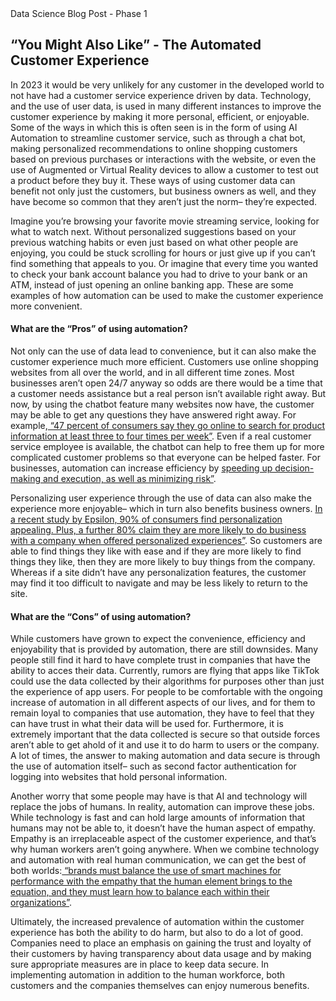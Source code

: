 <!DOCTYPE html>
<html>
<head>
       Data Science Blog Post - Phase 1

</head>

<body>
<h2 id="mytitle">
            “You Might Also Like” - The Automated Customer Experience
</h2>
<p>
            In 2023 it would be very unlikely for any customer in the developed world to not have had a customer service experience driven by data. Technology, and the use of user data, is used in many different instances to improve the customer experience by making it more personal, efficient, or enjoyable. Some of the ways in which this is often seen is in the form of using AI Automation to streamline customer service, such as through a chat bot, making personalized recommendations to online shopping customers based on previous purchases or interactions with the website, or even the use of Augmented or Virtual Reality devices to allow a customer to test out a product before they buy it. These ways of using customer data can benefit not only just the customers, but business owners as well, and they have become so common that they aren’t just the norm– they’re expected.
</p> 
<p>
            Imagine you’re browsing your favorite movie streaming service, looking for what to watch next. Without personalized suggestions based on your previous watching habits or even just based on what other people are enjoying, you could be stuck scrolling for hours or just give up if you can’t find something that appeals to you. Or imagine that every time you wanted to check your bank account balance you had to drive to your bank or an ATM, instead of just opening an online banking app. These are some examples of how automation can be used to make the customer experience more convenient. 
</p>
<h4 id="subtitle1"> 
What are the “Pros” of using automation?
      </h4>
      <p>
        Not only can the use of data lead to convenience, but it can also make the customer experience much more efficient. Customers use online shopping websites from all over the world, and in all different time zones. Most businesses aren’t open 24/7 anyway so odds are there would be a time that a customer needs assistance but a real person isn’t available right away. But now, by using the chatbot feature many websites now have, the customer may be able to get any questions they have answered right away. For example,<a href="https://www.sas.com/en/whitepapers/futurum-experience-2030-110966.html?utm_source=google&utm_medium=cpc&utm_campaign=ci-us&utm_content=GMS-118101&gclid=Cj0KCQjw8qmhBhClARIsANAtboeDEVIoykZDcP7nOkEgA2apuCTn6H-ng5nXiVySXl9Cp4k3fwjDfiEaAnTQEALw_wcB">  “47 percent of consumers say they go online to search for product information at least three to four times per week”</a>. Even if a real customer service employee is available, the chatbot can help to free them up for more complicated customer problems so that everyone can be helped faster. For businesses, automation  can increase efficiency by <a href="https://www.sas.com/en/whitepapers/futurum-experience-2030-110966.html?utm_source=google&utm_medium=cpc&utm_campaign=ci-us&utm_content=GMS-118101&gclid=Cj0KCQjw8qmhBhClARIsANAtboeDEVIoykZDcP7nOkEgA2apuCTn6H-ng5nXiVySXl9Cp4k3fwjDfiEaAnTQEALw_wcB"> speeding up decision-making and execution, as well as minimizing risk”</a>.
      </p>
      <p>
        Personalizing user experience through the use of data can also make the experience more enjoyable– which in turn also benefits business owners. <a href="https://www.iteratorshq.com/blog/an-introduction-recommender-systems-9-easy-examples/">In a recent study by Epsilon, 90% of consumers find personalization appealing. Plus, a further 80% claim they are more likely to do business with a company when offered personalized experiences”</a>. So customers are able to find things they like with ease and if they are more likely to find things they like, then they are more likely to buy things from the company. Whereas if a site didn’t have any personalization features, the customer may find it too difficult to navigate and may be less likely to return to the site.
      </p>
     <h4 id="subtitle2">
        What are the “Cons” of using automation?
            </h4>
      <p>
        While customers have grown to expect the convenience, efficiency and enjoyability that is provided by automation, there are still downsides. Many people still find it hard to have complete trust in companies that have the ability to acces their data. Currently, rumors are flying that apps like TikTok could use the data collected by their algorithms for purposes other than just the experience of app users. For people to be comfortable with the ongoing increase of automation in all different aspects of our lives, and for them to remain loyal to companies that use automation, they have to feel that they can have trust in what their data will be used for. Furthermore, it is extremely important that the data collected is secure so that outside forces aren’t able to get ahold of it and use it to do harm to users or the company. A lot of times, the answer to making automation and data secure is through the use of automation itself– such as second factor authentication for logging into websites that hold personal information.
      </p>
      <p>
        Another worry that some people may have is that AI and technology will replace the jobs of humans. In reality, automation can improve these jobs. While technology is fast and can hold large amounts of information that humans may not be able to, it doesn’t have the human aspect of empathy. Empathy is an irreplaceable aspect of the customer experience, and that’s why human workers aren’t going anywhere. When we combine technology and automation with real human communication, we can get the best of both worlds:<a href="https://www.sas.com/en/whitepapers/futurum-experience-2030-110966.html?utm_source=google&utm_medium=cpc&utm_campaign=ci-us&utm_content=GMS-118101&gclid=Cj0KCQjw8qmhBhClARIsANAtboeDEVIoykZDcP7nOkEgA2apuCTn6H-ng5nXiVySXl9Cp4k3fwjDfiEaAnTQEALw_wcB">  “brands must balance the use of smart machines for performance with the empathy that the human element brings to the equation, and they must learn how to balance each within their organizations”</a>.
      </p>
      <p>
        Ultimately, the increased prevalence of automation within the customer experience has both the ability to do harm, but also to do a lot of good. Companies need to place an emphasis on gaining the trust and loyalty of their customers by having transparency about data usage and by making sure appropriate measures are in place to keep data secure. In implementing automation in addition to the human workforce, both customers and the companies themselves can enjoy numerous benefits.
      </p>
 
  
  </body>
  
  
  
  
  

</html>


